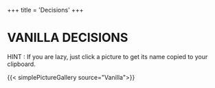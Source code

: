 +++
title = 'Decisions'
+++

# VANILLA DECISIONS

HINT : If you are lazy, just click a picture to get its name copied to your clipboard.

{{< simplePictureGallery source="Vanilla">}}
